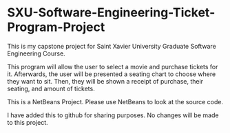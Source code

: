 # SXU-Software-Engineering-Ticket-Program-Project
This is my capstone project for Saint Xavier University Graduate Software Engineering Course.

This program will allow the user to select a movie and purchase tickets for it.
Afterwards, the user will be presented a seating chart to choose where they want to sit.
Then, they will be shown a receipt of purchase, their seating, and amount of tickets.

This is a NetBeans Project. Please use NetBeans to look at the source code.

I have added this to github for sharing purposes.
No changes will be made to this project.
